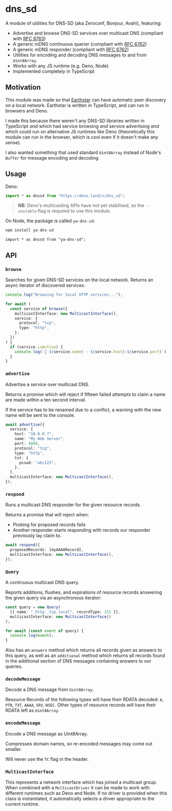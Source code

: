 # dns_sd

A module of utilities for DNS-SD (aka Zeroconf, Bonjour, Avahi), featuring:

- Advertise and browse DNS-SD services over multicast DNS (compliant with
  [RFC 6763](https://www.rfc-editor.org/rfc/rfc6763))
- A generic mDNS continuous querier (compliant with
  [RFC 6762](https://www.rfc-editor.org/rfc/rfc6762))
- A generic mDNS responder (compliant with
  [RFC 6762](https://www.rfc-editor.org/rfc/rfc6762))
- Utilities for encoding and decoding DNS messages to and from `Uint8Array`.
- Works with any JS runtime (e.g. Deno, Node)
- Implemented completely in TypeScript

## Motivation

This module was made so that [Earthstar](https://earthstar-project.org) can have
automatic peer discovery on a local network. Earthstar is written in TypeScript,
and can run in browsers and Deno.

I made this because there weren't any DNS-SD libraries written in TypeScript
_and_ which had service browsing _and_ service advertising _and_ which could run
on alternative JS runtimes like Deno (theoretically this module can run in the
browser, which is cool even if it doesn't make any sense).

I also wanted something that used standard `Uint8Array` instead of Node's
`Buffer` for message encoding and decoding.

## Usage

Deno:

```ts
import * as dnssd from "https://deno.land/x/dns_sd";
```

> **NB**: Deno's multicasting APIs have not yet stabilised, so the `--unstable`
> flag is required to use this module.

On Node, the package is called `ya-dns-sd`:

```ts
npm install ya-dns-sd
```

```
import * as dnssd from "ya-dns-sd";
```

## API

### `browse`

Searches for given DNS-SD services on the local network. Returns an async
iterator of discovered services.

```ts
console.log("Browsing for local HTTP services...");

for await (
  const service of browse({
    multicastInterface: new MulticastInterface(),
    service: {
      protocol: "tcp",
      type: "http",
    },
  })
) {
  if (service.isActive) {
    console.log(`📡 ${service.name} - ${service.host}:${service.port}`);
  }
}
```

### `advertise`

Advertise a service over multicast DNS.

Returns a promise which will reject if fifteen failed attempts to claim a name
are made within a ten second interval.

If the service has to be renamed due to a conflict, a warning with the new name
will be sent to the console.

```ts
await advertise({
  service: {
    host: "10.0.0.7",
    name: "My Web Server",
    port: 8080,
    protocol: "tcp",
    type: "http",
    txt: {
      psswd: "abc123",
    },
  },
  multicastInterface: new MulticastInterface(),
});
```

### `respond`

Runs a multicast DNS responder for the given resource records.

Returns a promise that will reject when:

- Probing for proposed records fails
- Another responder starts responding with records our responder previously lay
  claim to.

```ts
await respond({
  proposedRecords: [myAAAARecord],
  multicastInterface: new MulticastInterface(),
});
```

### `Query`

A continuous multicast DNS query.

Reports additions, flushes, and expirations of resource records answering the
given query via an asynchronous iterator:

```ts
const query = new Query(
  [{ name: "_http._tcp.local", recordType: 255 }],
  multicastInterface: new MulticastInterface()
);

for await (const event of query) {
  console.log(event);
}
```

Also has an `answers` method which returns all records given as answers to this
query, as well as an `additional` method which returns all records found in the
additional section of DNS messages containing answers to our queries.

### `decodeMessage`

Decode a DNS message from `Uint8Array`.

Resource Records of the following types will have their RDATA decoded: `A`,
`PTR`, `TXT`, `AAAA`, `SRV`, `NSEC`. Other types of resource records will have
their RDATA left as `Uint8Array`.

### `encodeMessage`

Encode a DNS message as Uint8Array.

Compresses domain names, so re-encoded messages may come out smaller.

Will never use the `TC` flag in the header.

### `MulticastInterface`

This represents a network interface which has joined a multicast group. When
combined with a `MulticastDriver` it can be made to work with different runtimes
such as Deno and Node. If no driver is provided when this class is instantiated,
it automatically selects a driver appropriate to the current runtime.
